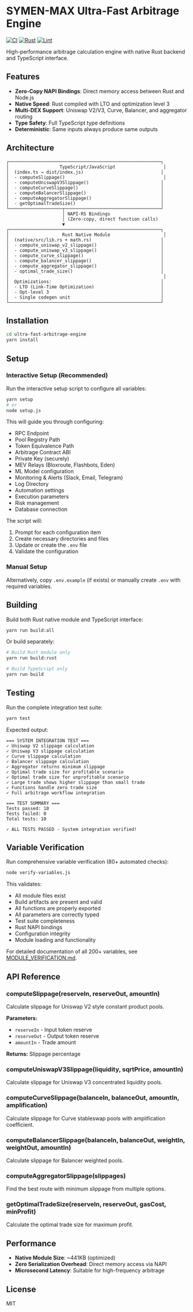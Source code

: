# SYMEN-MAX Ultra-Fast Arbitrage Engine

[![CI](https://github.com/Omni-Tech-Stack/Omni-Defi_Bot/actions/workflows/ci.yml/badge.svg)](https://github.com/Omni-Tech-Stack/Omni-Defi_Bot/actions/workflows/ci.yml)
[![Rust](https://github.com/Omni-Tech-Stack/Omni-Defi_Bot/actions/workflows/rust.yml/badge.svg)](https://github.com/Omni-Tech-Stack/Omni-Defi_Bot/actions/workflows/rust.yml)
[![Lint](https://github.com/Omni-Tech-Stack/Omni-Defi_Bot/actions/workflows/lint.yml/badge.svg)](https://github.com/Omni-Tech-Stack/Omni-Defi_Bot/actions/workflows/lint.yml)

High-performance arbitrage calculation engine with native Rust backend and TypeScript interface.

## Features

- **Zero-Copy NAPI Bindings**: Direct memory access between Rust and Node.js
- **Native Speed**: Rust compiled with LTO and optimization level 3
- **Multi-DEX Support**: Uniswap V2/V3, Curve, Balancer, and aggregator routing
- **Type Safety**: Full TypeScript type definitions
- **Deterministic**: Same inputs always produce same outputs

## Architecture

```
┌─────────────────────────────────────────────────────────┐
│                   TypeScript/JavaScript                  │
│  (index.ts → dist/index.js)                             │
│  - computeSlippage()                                     │
│  - computeUniswapV3Slippage()                           │
│  - computeCurveSlippage()                               │
│  - computeBalancerSlippage()                            │
│  - computeAggregatorSlippage()                          │
│  - getOptimalTradeSize()                                │
└────────────────────┬────────────────────────────────────┘
                     │ NAPI-RS Bindings
                     │ (Zero-copy, direct function calls)
                     ▼
┌─────────────────────────────────────────────────────────┐
│                    Rust Native Module                    │
│  (native/src/lib.rs + math.rs)                          │
│  - compute_uniswap_v2_slippage()                        │
│  - compute_uniswap_v3_slippage()                        │
│  - compute_curve_slippage()                             │
│  - compute_balancer_slippage()                          │
│  - compute_aggregator_slippage()                        │
│  - optimal_trade_size()                                 │
│                                                          │
│  Optimizations:                                         │
│  - LTO (Link-Time Optimization)                         │
│  - Opt-level 3                                          │
│  - Single codegen unit                                  │
└─────────────────────────────────────────────────────────┘
```

## Installation

```bash
cd ultra-fast-arbitrage-engine
yarn install
```

## Setup

### Interactive Setup (Recommended)

Run the interactive setup script to configure all variables:

```bash
yarn setup
# or
node setup.js
```

This will guide you through configuring:
- RPC Endpoint
- Pool Registry Path
- Token Equivalence Path
- Arbitrage Contract ABI
- Private Key (securely)
- MEV Relays (Bloxroute, Flashbots, Eden)
- ML Model configuration
- Monitoring & Alerts (Slack, Email, Telegram)
- Log Directory
- Automation settings
- Execution parameters
- Risk management
- Database connection

The script will:
1. Prompt for each configuration item
2. Create necessary directories and files
3. Update or create the `.env` file
4. Validate the configuration

### Manual Setup

Alternatively, copy `.env.example` (if exists) or manually create `.env` with required variables.

## Building

Build both Rust native module and TypeScript interface:

```bash
yarn run build:all
```

Or build separately:

```bash
# Build Rust module only
yarn run build:rust

# Build TypeScript only
yarn run build
```

## Testing

Run the complete integration test suite:

```bash
yarn test
```

Expected output:
```
=== SYSTEM INTEGRATION TEST ===
✓ Uniswap V2 slippage calculation
✓ Uniswap V3 slippage calculation
✓ Curve slippage calculation
✓ Balancer slippage calculation
✓ Aggregator returns minimum slippage
✓ Optimal trade size for profitable scenario
✓ Optimal trade size for unprofitable scenario
✓ Large trade shows higher slippage than small trade
✓ Functions handle zero trade size
✓ Full arbitrage workflow integration

=== TEST SUMMARY ===
Tests passed: 10
Tests failed: 0
Total tests: 10

✓ ALL TESTS PASSED - System integration verified!
```

## Variable Verification

Run comprehensive variable verification (80+ automated checks):

```bash
node verify-variables.js
```

This validates:
- All module files exist
- Build artifacts are present and valid
- All functions are properly exported
- All parameters are correctly typed
- Test suite completeness
- Rust NAPI bindings
- Configuration integrity
- Module loading and functionality

For detailed documentation of all 200+ variables, see [MODULE_VERIFICATION.md](./MODULE_VERIFICATION.md).

## API Reference

### computeSlippage(reserveIn, reserveOut, amountIn)

Calculate slippage for Uniswap V2 style constant product pools.

**Parameters:**
- `reserveIn` - Input token reserve
- `reserveOut` - Output token reserve
- `amountIn` - Trade amount

**Returns:** Slippage percentage

### computeUniswapV3Slippage(liquidity, sqrtPrice, amountIn)

Calculate slippage for Uniswap V3 concentrated liquidity pools.

### computeCurveSlippage(balanceIn, balanceOut, amountIn, amplification)

Calculate slippage for Curve stableswap pools with amplification coefficient.

### computeBalancerSlippage(balanceIn, balanceOut, weightIn, weightOut, amountIn)

Calculate slippage for Balancer weighted pools.

### computeAggregatorSlippage(slippages)

Find the best route with minimum slippage from multiple options.

### getOptimalTradeSize(reserveIn, reserveOut, gasCost, minProfit)

Calculate the optimal trade size for maximum profit.

## Performance

- **Native Module Size**: ~441KB (optimized)
- **Zero Serialization Overhead**: Direct memory access via NAPI
- **Microsecond Latency**: Suitable for high-frequency arbitrage

## License

MIT
